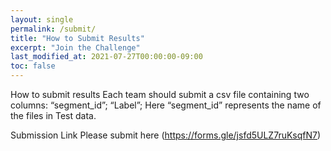 ```yaml
---
layout: single
permalink: /submit/
title: "How to Submit Results"
excerpt: "Join the Challenge"
last_modified_at: 2021-07-27T00:00:00-09:00
toc: false
---
```


How to submit results
Each team should submit a csv file containing two columns: “segment_id”; “Label”;
Here “segment_id” represents the name of the files in Test data.

Submission Link
Please submit here (https://forms.gle/jsfd5ULZ7ruKsqfN7)
